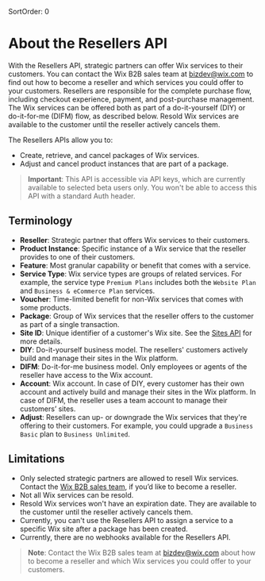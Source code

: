 SortOrder: 0
# About the Resellers API

With the Resellers API, strategic partners can offer Wix services to their 
customers. You can contact the Wix B2B sales team at bizdev@wix.com to find 
out how to become a reseller and which services you could offer to your 
customers. Resellers are responsible for the complete purchase flow, including 
checkout experience, payment, and post-purchase management. The Wix services 
can be offered both as part of a do-it-yourself (DIY) or do-it-for-me (DIFM) 
flow, as described below. Resold Wix services are available to the customer 
until the reseller actively cancels them.

 
The Resellers APIs allow you to:

+ Create, retrieve, and cancel packages of Wix services.
+ Adjust and cancel product instances that are part of a package.


> __Important__: This API is accessible via API keys, which are currently 
> available to selected beta users only. You won't be able to access this 
> API with a standard Auth header.  


## Terminology


+ __Reseller__: Strategic partner that offers Wix services to their customers.
+ __Product Instance__: Specific instance of a Wix service that the reseller 
  provides to one of their customers.
+ __Feature__: Most granular capability or benefit that comes with a service. 
+ __Service Type__: Wix service types are groups of related services. For 
  example, the service type `Premium Plans` includes both the `Website Plan` and 
  `Business & eCommerce Plan` services.
+ __Voucher__: Time-limited benefit for non-Wix services that comes with some 
  products.
+ __Package__: Group of Wix services that the reseller offers to the customer 
  as part of a single transaction. 
+ __Site ID__: Unique identifier of a customer's Wix site. See the 
  [Sites API](https://dev.wix.com/api/rest/account-level-apis/sites/query-sites) 
  for more details.
+ __DIY__: Do-it-yourself business model. The resellers' customers actively 
  build and manage their sites in the Wix platform.
+ __DIFM__: Do-it-for-me business model. Only employees or agents of the 
  reseller have access to the Wix account.
+ __Account__: Wix account. In case of DIY, every customer has their own 
  account and actively build and manage their sites in the Wix platform. In 
  case of DIFM, the reseller uses a team account to manage their customers’ 
  sites.
+ __Adjust__: Resellers can up- or downgrade the Wix services that they're 
  offering to their customers. For example, you could upgrade a 
  `Business Basic` plan to `Business Unlimited`.


## Limitations


+ Only selected strategic partners are allowed to resell Wix services. Contact 
  the [Wix B2B sales team](mailto:bizdev@wix.com), if you’d like to become a 
  reseller.
+ Not all Wix services can be resold.
+ Resold Wix services won't have an expiration date. They are available to the 
  customer until the reseller actively cancels them.
+ Currently, you can't use the Resellers API to assign a service to a specific 
  Wix site after a package has been created.
+ Currently, there are no webhooks available for the Resellers API.

> __Note__: Contact the Wix B2B sales team at bizdev@wix.com about how to 
  become a reseller and which Wix services you could offer to your customers.
